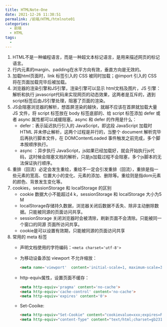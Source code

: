 ```yaml
---
title: HTMLNote-One
date: 2021-12-26 11:38:51
permalink: /前端/HTML/htmlnote01
categories:
  - 前端
  - HTML
tags:
  -
---
```








1. HTML不是一种编程语言，而是一种超文本标记语言，是用来描述网页的标记语言。
1. 行内元素的margin、padding在水平方向有效，垂直方向是无效的。
1. 加载html页面时，link 标签引入的 CSS 被同时加载；@import 引入的 CSS 将在页面加载完毕后被加载。
1. 浏览器的渲染引擎和JS引擎，渲染引擎可以显示 html文档及图片，JS 引擎：解析和执行 javascript代码来实现网页的动态效果，这两者是互斥的，遇到script标签后由JS引擎处理，阻塞了页面的渲染。
1. JS会阻塞浏览器的解析，想首屏渲染的越快，就越不应该在首屏就加载大量 JS 文件，将 script 标签放在 body 标签底部的、给 script 标签添加 defer 或者 async 属性都可以减缓阻塞。async 和 defer 的作用是什么：
   - defer：表示延迟执行引入的 JavaScript，即这段 JavaScript 加载时 HTML 并未停止解析，这两个过程是并行的，当整个 document 解析完毕后再执行脚本文件，在 DOMContentLoaded 事件触发之前完成，多个脚本按顺序执行。
   - async ：异步执行 JavaScript，js如果已经加载好，就会开始执行js代码，这时候会阻塞文档的解析，只是js加载过程不会阻塞，多个js脚本的无法保证执行顺序。
1. 重排（回流）必定会发生重绘，重绘不一定会引发重排（回流），重排是指一些元素的宽高、位置大小的变化、元素的添加、删除等。重绘则是指dom元素的颜色、背景发生变化等。
1. cookies，sessionStorage 和 localStorage 的区别
   - cookie 数据大小不能超过4 k，sessionStorage 和 localStorage 大小为5 M
   - localStorage存储持久数据，浏览器关闭后数据不丢失、除非主动删除数据。只能被同源的页面访问共享。
   - sessionStorage 关闭浏览器时会被清除，刷新页面不会清除。只能被同一个窗口的同源 页面所访问共享。
   - cookie是可以设置有效期，只能被同源的页面访问共享
1. 常用的 meta 标签
   - 声明文档使用的字符编码：``<meta charset='utf-8'>``
   - 为移动设备添加 viewport 不允许缩放：

     ```html
     <meta name='viewport'  content='initial-scale=1, maximum-scale=3, minimum-scale=1, user-scalable=no'>
     ```
   - http-equiv属性，设置页面不缓存：

     ```html
     <meta http-equiv='pragma' content='no-cache'> 
     <meta http-equiv='cache-control' content='no-cache'> 
     <meta http-equiv='expires' content='0'>
     ```
   - Set-Cooike:

     ```html
     <meta http-equiv="Set-Cookie" content="cookievalue=xxx;expires=Friday,12-Jan-200118:18:18GMT；path=/">
     <meta http-equiv="content-Type" content="text/html;charset=gb2312">
     ```
